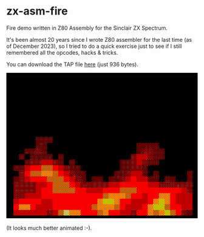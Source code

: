 # zx-asm-fire

Fire demo written in Z80 Assembly for the Sinclair ZX Spectrum.

It's been almost 20 years since I wrote Z80 assembler for the last time (as of December 2023), so I tried to do a quick exercise just to see if I still remembered all the opcodes, hacks & tricks.

You can download the TAP file [here](https://github.com/sromeroi/zx-asm-fire/raw/main/fire.tap) (just 936 bytes).

![zx-asm-fire screenshot](https://github.com/sromeroi/zx-asm-fire/blob/main/fire.png?raw=true)

(It looks much better animated :-).

